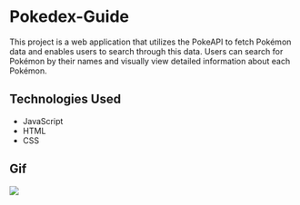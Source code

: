 # Pokedex-Guide
 This project is a web application that utilizes the PokeAPI to fetch Pokémon data and enables users to search through this data. Users can search for Pokémon by their names and visually view detailed information about each Pokémon.

## Technologies Used
- JavaScript
- HTML
- CSS

## Gif
<img src="poke.gif" />
